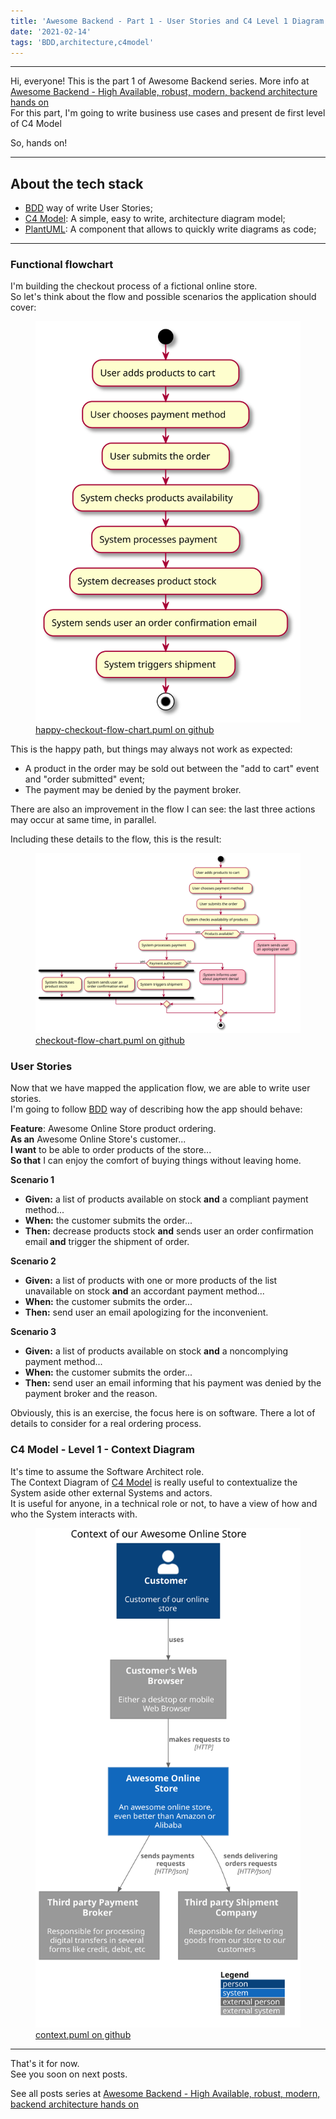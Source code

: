 ```yaml
---
title: 'Awesome Backend - Part 1 - User Stories and C4 Level 1 Diagram'
date: '2021-02-14'
tags: 'BDD,architecture,c4model'
---
```


---

Hi, everyone!
This is the part 1 of Awesome Backend series.
More info at <a className="text-slate-700 hover:text-blue-400" href="../posts/awesome-backend">Awesome Backend - High Available, robust, modern, backend architecture hands on</a>  
For this part, I'm going to write business use cases and present de first level of C4 Model

So, hands on!

---

## About the tech stack
- [BDD](https://en.wikipedia.org/wiki/Behavior-driven_development) way of write User Stories;
- [C4 Model](https://c4model.com/): A simple, easy to write, architecture diagram model;
- [PlantUML](https://plantuml.com/): A component that allows to quickly write diagrams as code;

---

### Functional flowchart
I'm building the checkout process of a fictional online store.  
So let's think about the flow and possible scenarios the application should cover:  
<a target="_blank" rel="noopener noreferrer" href="https://raw.githubusercontent.com/viniciusvasti/awesome-backend/master/awesome-backend-docs/src/flowcharts/happy-checkout-flow-chart.svg">
    <figure>
        <img src="https://raw.githubusercontent.com/viniciusvasti/awesome-backend/master/awesome-backend-docs/src/flowcharts/happy-checkout-flow-chart.svg" />
    <figcaption><a className="text-slate-700 hover:text-blue-400" href="https://raw.githubusercontent.com/viniciusvasti/awesome-backend/master/awesome-backend-docs/src/flowcharts/happy-checkout-flow-chart.puml">happy-checkout-flow-chart.puml on github</a></figcaption>
    </figure>
</a>

This is the happy path, but things may always not work as expected:
- A product in the order may be sold out between the "add to cart" event and "order submitted" event;
- The payment may be denied by the payment broker.

There are also an improvement in the flow I can see: the last three actions may occur at same time, in parallel.

Including these details to the flow, this is the result:  
<a target="_blank" rel="noopener noreferrer" href="https://raw.githubusercontent.com/viniciusvasti/awesome-backend/master/awesome-backend-docs/src/flowcharts/checkout-flow-chart.svg">
    <figure>
        <img src="https://raw.githubusercontent.com/viniciusvasti/awesome-backend/master/awesome-backend-docs/src/flowcharts/checkout-flow-chart.svg" />
      <figcaption><a className="text-slate-700 hover:text-blue-400" href="https://raw.githubusercontent.com/viniciusvasti/awesome-backend/master/awesome-backend-docs/src/flowcharts/checkout-flow-chart.puml">checkout-flow-chart.puml on github</a></figcaption>
    </figure>
</a>

### User Stories
Now that we have mapped the application flow, we are able to write user stories.  
I'm going to follow [BDD](https://en.wikipedia.org/wiki/Behavior-driven_development#Behavioral_specifications) way of describing how the app should behave:

**Feature**: Awesome Online Store product ordering.  
**As an** Awesome Online Store's customer...  
**I want** to be able to order products of the store...  
**So that** I can enjoy the comfort of buying things without leaving home.

**Scenario 1**
- **Given:** a list of products available on stock **and** a compliant payment method...
- **When:** the customer submits the order...
- **Then:** decrease products stock **and** sends user an order confirmation email **and** trigger the shipment of order.

**Scenario 2**
- **Given:** a list of products with one or more products of the list unavailable on stock **and** an accordant payment method...
- **When:** the customer submits the order...
- **Then:** send user an email apologizing for the inconvenient.

**Scenario 3**
- **Given:** a list of products available on stock **and** a noncomplying payment method...
- **When:** the customer submits the order...
- **Then:** send user an email informing that his payment was denied by the payment broker and the reason.

Obviously, this is an exercise, the focus here is on software. There a lot of details to consider 
for a real ordering process.

### C4 Model - Level 1 - Context Diagram
It's time to assume the Software Architect role.  
The Context Diagram of [C4 Model](https://c4model.com/) is really useful to contextualize the System aside other external Systems and actors.  
It is useful for anyone, in a technical role or not, to have a view of how and who the System interacts with.

<a target="_blank" rel="noopener noreferrer" href="https://raw.githubusercontent.com/viniciusvasti/awesome-backend/master/awesome-backend-docs/src/context.svg">
 <figure>
    <img src="https://raw.githubusercontent.com/viniciusvasti/awesome-backend/master/awesome-backend-docs/src/context.svg" />
  <figcaption><a className="text-slate-700 hover:text-blue-400" href="https://raw.githubusercontent.com/viniciusvasti/awesome-backend/master/awesome-backend-docs/src/context.puml">context.puml on github</a></figcaption>
</figure>
</a>

---

That's it for now.  
See you soon on next posts.

See all posts series at <a className="text-slate-700 hover:text-blue-400" href="../posts/awesome-backend">Awesome Backend - High Available, robust, modern, backend architecture hands on</a>  
